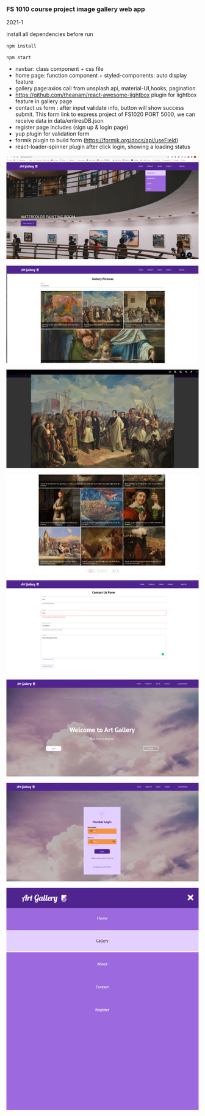 ### FS 1010 course project image gallery web app

2021-1

install all dependencies before run

```
npm install
```

```
npm start
```

- navbar: class component + css file
- home page: function component + styled-components: auto display feature
- gallery page:axios call from unsplash api, material-UI,hooks, pagination
- https://github.com/theanam/react-awesome-lightbox plugin for lightbox feature in gallery page
- contact us form : after input validate info, button will show success submit. This form link to express project of FS1020 PORT 5000, we can receive data in data/entiresDB.json
- register page includes (sign up & login page)
- yup plugin for validation form
- formik plugin to build form (https://formik.org/docs/api/useField)
- react-loader-spinner plugin after click login, showing a loading status

![](2021-01-20-19-52-16.png)
<br>

![](2021-01-20-19-52-59.png)
<br>

![](2021-01-20-19-53-30.png)
<br>

![](2021-01-20-19-53-59.png)
<br>

![](2021-01-21-12-05-01.png)
<br>

![](2021-01-22-10-13-30.png)
<br>

![](2021-01-22-10-14-18.png)
<br>

![](2021-01-22-10-15-47.png)
